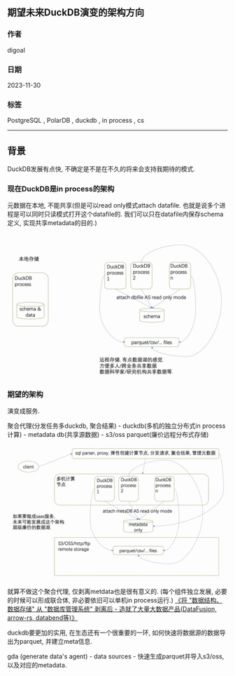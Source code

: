 ## 期望未来DuckDB演变的架构方向      
                                                                                          
### 作者                                                                    
digoal                                                                    
                                                                    
### 日期                                                                    
2023-11-30                                                                
                                                                    
### 标签                                                                    
PostgreSQL , PolarDB , duckdb , in process , cs                        
                                                                    
----                                                                    
                                                                    
## 背景    
DuckDB发展有点快, 不确定是不是在不久的将来会支持我期待的模式.  

### 现在DuckDB是in process的架构
元数据在本地, 不能共享(但是可以read only模式attach datafile. 也就是说多个进程是可以同时只读模式打开这个datafile的. 我们可以只在datafile内保存schema定义, 实现共享metadata的目的.) 

![pic](20231130_04_pic_001.jpg)
   
### 期望的架构
演变成服务.  

聚合代理(分发任务多duckdb, 聚合结果) - duckdb(多机的独立分布式in process计算) - metadata db(共享源数据) - s3/oss parquet(廉价远程分布式存储)  

![pic](20231130_04_pic_002.jpg)

就算不做这个聚合代理, 仅剥离metdata也是很有意义的.  (每个组件独立发展, 必要的时候可以形成联合体, 非必要依旧可以单机in process运行.)  [《将 "数据结构、数据存储" 从 "数据库管理系统" 剥离后 - 造就了大量大数据产品(DataFusion, arrow-rs, databend等)》](../202303/20230328_02.md)     

duckdb要更加的实用, 在生态还有一个很重要的一环, 如何快速将数据源的数据导出为parquet, 并建立meta信息.  

gda (generate data's agent) - data sources - 快速生成parquet并导入s3/oss, 以及对应的metadata.  
  
